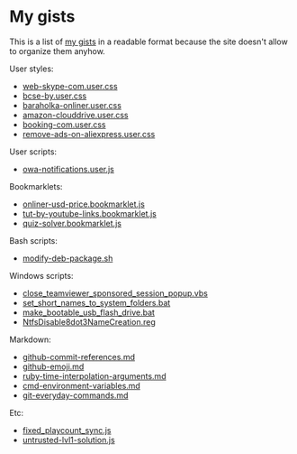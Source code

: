 # My gists

This is a list of [my gists](https://gist.github.com/phts) in a readable format because the site doesn't allow to organize them anyhow.

User styles:

* [web-skype-com.user.css](https://gist.github.com/phts/1707468cc9ec04e22550)
* [bcse-by.user.css](https://gist.github.com/phts/a6efaf7506c185deff02)
* [baraholka-onliner.user.css](https://gist.github.com/phts/304cc211acd43738d502)
* [amazon-clouddrive.user.css](https://gist.github.com/phts/3567b4dbadf07b851409)
* [booking-com.user.css](https://gist.github.com/phts/8a89214b1a19e165ce24)
* [remove-ads-on-aliexpress.user.css](https://gist.github.com/phts/be98b00e584e44d752e9)

User scripts:

* [owa-notifications.user.js](https://gist.github.com/phts/3e594431aa0437f39e0f)

Bookmarklets:

* [onliner-usd-price.bookmarklet.js](https://gist.github.com/phts/70edee69d0445f4d71ff)
* [tut-by-youtube-links.bookmarklet.js](https://gist.github.com/phts/42c76861833b2f22131c)
* [quiz-solver.bookmarklet.js](https://gist.github.com/phts/69d8f50223030fc2cac189184daf2476)

Bash scripts:

* [modify-deb-package.sh](https://gist.github.com/phts/59c121b89e0480a5b606)

Windows scripts:

* [close_teamviewer_sponsored_session_popup.vbs](https://gist.github.com/phts/c2f20f3e5352a8f128d9)
* [set_short_names_to_system_folders.bat](https://gist.github.com/phts/83b7118280411020f73d)
* [make_bootable_usb_flash_drive.bat](https://gist.github.com/phts/c92b83c10169b7eecd26)
* [NtfsDisable8dot3NameCreation.reg](https://gist.github.com/phts/79f7fcd777bca2971a65)

Markdown:

* [github-commit-references.md](https://gist.github.com/phts/ac0c90b105b2a93d81fe)
* [github-emoji.md](https://gist.github.com/phts/ac0c90b105b2a93d81fe#file-github-emoji-md)
* [ruby-time-interpolation-arguments.md](https://gist.github.com/phts/1e54a5d6788780bd1c7e)
* [cmd-environment-variables.md](https://gist.github.com/phts/b29717384440ffc814d7)
* [git-everyday-commands.md](https://gist.github.com/phts/39d49db17cb120819eca)

Etc:

* [fixed_playcount_sync.js](https://gist.github.com/phts/6b41ddcc5566605fbf8b)
* [untrusted-lvl1-solution.js](https://gist.github.com/phts/45d344fa918bfc722f04)

